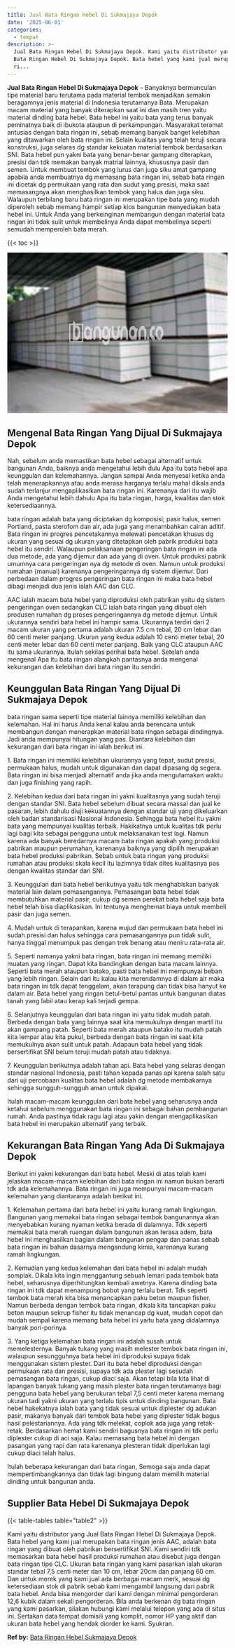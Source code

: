 ```yaml
---
title: Jual Bata Ringan Hebel Di Sukmajaya Depok
date: '2025-06-01'
categories:
  - tempat
description: >-
  Jual Bata Ringan Hebel Di Sukmajaya Depok. Kami yaitu distributor yang Jual
  Bata Ringan Hebel Di Sukmajaya Depok. Bata hebel yang kami jual merupakan bata
  ri...
---
```


**Jual Bata Ringan Hebel Di Sukmajaya Depok** – Banyaknya bermunculan tipe material baru terutama pada material tembok menjadikan semakin beragamnya jenis material di Indonesia terutamanya Bata. Merupakan macam material yang banyak diterapkan saat ini dan masih tren yaitu material dinding bata hebel. Bata hebel ini yaitu bata yang terus banyak peminatnya baik di ibukota ataupun di perkampungan. Masyarakat teramat antusias dengan bata ringan ini, sebab memang banyak banget kelebihan yang ditawarkan oleh bata ringan ini. Selain kualitas yang telah teruji secara konstruksi, juga selaras dg standar kekuatan material tembok berdasarkan SNI. Bata hebel pun yakni bata yang benar-benar gampang diterapkan, presisi dan tdk memakan banyak matrial lainnya, khususnya pasir dan semen. Untuk membuat tembok yang lurus dan juga siku amat gampang apabila anda membuatnya dg memasang bata ringan ini, sebab bata ringan ini dicetak dg permukaan yang rata dan sudut yang presisi, maka saat memasangnya akan menghasilkan tembok yang halus dan juga siku. Walaupun terbilang baru bata ringan ini merupakan tipe bata yang mudah diperoleh sebab memang hampir setiap kios bangunan menyediakan bata hebel ini. Untuk Anda yang berkeinginan membangun dengan material bata ringan ini tidak sulit untuk membelinya Anda dapat membelinya seperti semudah memperoleh bata merah.

{{< toc >}}

![Jual Bata Ringan Hebel Di Sukmajaya Depok](/images/jual-hebel-murah-24.png)

## Mengenal Bata Ringan Yang Dijual Di Sukmajaya Depok

Nah, sebelum anda memastikan bata hebel sebagai alternatif untuk bangunan Anda, baiknya anda mengetahui lebih dulu Apa itu bata hebel apa keunggulan dan kelemahannya. Jangan sampai Anda menyesal ketika anda telah menerapkannya atau anda merasa harganya terlalu mahal dikala anda sudah terlanjur mengaplikasikan bata ringan ini. Karenanya dari itu wajib Anda mengetahui lebih dahulu Apa itu bata ringan, harga, kwalitas dan stok ketersediaannya.

bata ringan adalah bata yang diciptakan dg komposisi; pasir halus, semen Portland, pasta sterofom dan air, ada juga yang menambahkan cairan aditif. Bata ringan ini progres pencetakannya melewati pencetakan khusus dg ukuran yang sesuai dg ukuran yang ditetapkan oleh pabrik produksi bata hebel itu sendiri. Walaupun pelaksanaan pengeringan bata ringan ini ada dua metode, ada yang dijemur dan ada yang di oven. Untuk produksi pabrik umumnya cara pengeringan nya dg metode di oven. Namun untuk produksi rumahan (manual) karenanya pengeringannya dg sistem dijemur. Dari perbedaan dalam progres pengeringan bata ringan ini maka bata hebel dibagi menjadi dua jenis ialah AAC dan CLC.

AAC ialah macam bata hebel yang diproduksi oleh pabrikan yaitu dg sistem pengeringan oven sedangkan CLC ialah bata ringan yang dibuat oleh produsen rumahan dg proses pengeringannya dg metode dijemur. Untuk ukurannya sendiri bata hebel ini hampir sama. Ukurannya terdiri dari 2 macam ukuran yang pertama adalah ukuran 7.5 cm tebal, 20 cm lebar dan 60 centi meter panjang. Ukuran yang kedua adalah 10 centi meter tebal, 20 centi meter lebar dan 60 centi meter panjang. Baik yang CLC ataupun AAC itu sama ukurannya. Itulah sekilas perihal bata hebel. Setelah anda mengenal Apa itu bata ringan alangkah pantasnya anda mengenal kekurangan dan kelebihan dari bata ringan itu sendiri.

## Keunggulan Bata Ringan Yang Dijual Di Sukmajaya Depok

bata ringan sama seperti tipe material lainnya memiliki kelebihan dan kelemahan. Hal ini harus Anda kenal kalau anda berencana untuk membangun dengan menerapkan material bata ringan sebagai dindingnya. Jadi anda mempunyai hitungan yang pas. Diantara kelebihan dan kekurangan dari bata ringan ini ialah berikut ini.

1\. Bata ringan ini memiliki kelebihan ukurannya yang tepat, sudut presisi, permukaan halus, mudah untuk digunakan dan dapat dipasang dg segera. Bata ringan ini bisa menjadi alternatif anda jika anda mengutamakan waktu dan juga finishing yang rapih.

2\. Kelebihan kedua dari bata ringan ini yakni kualitasnya yang sudah teruji dengan standar SNI. Bata hebel sebelum dibuat secara massal dan jual ke pasaran, lebih dahulu diuji kekuatannya dengan standar uji yang dikeluarkan oleh badan standarisasi Nasional Indonesia. Sehingga bata hebel itu yakni bata yang mempunyai kualitas terbaik. Hakikatnya untuk kualitas tdk perlu lagi bagi kita sebagai pengguna untuk melaksanakan test lagi. Namun karena ada banyak beredarnya macam bata ringan apakah yang produksi pabrikan maupun perumahan, karenanya baiknya yang dipilih merupakan bata hebel produksi pabrikan. Sebab untuk bata ringan yang produksi rumahan atau produksi skala kecil itu lazimnya tidak dites kualitasnya pas dengan kwalitas standar dari SNI.

3\. Keunggulan dari bata hebel berikutnya yaitu tdk menghabiskan banyak material lain dalam pemasangannya. Pemasangan bata hebel tidak membutuhkan material pasir, cukup dg semen perekat bata hebel saja bata hebel telah bisa diaplikasikan. Ini tentunya menghemat biaya untuk membeli pasir dan juga semen.

4\. Mudah untuk di terapankan, karena wujud dan permukaan bata hebel ini sudah presisi dan halus sehingga cara pemasangannya pun tidak sulit, hanya tinggal menumpuk pas dengan trek benang atau meniru rata-rata air.

5\. Seperti namanya yakni bata ringan, bata ringan ini memang memiliki muatan yang ringan. Dapat kita bandingkan dengan bata macam lainnya. Seperti bata merah ataupun batako, pasti bata hebel ini mempunyai beban yang lebih ringan. Selain dari itu kalau kita merendamnya di dalam air maka bata ringan ini tdk dapat tenggelam, akan terapung dan tidak bisa hanyut ke dalam air. Bata hebel yang ringan betul-betul pantas untuk bangunan diatas tanah yang labil atau kerap kali terjadi gempa.

6\. Selanjutnya keunggulan dari bata ringan ini yaitu tidak mudah patah. Berbeda dengan bata yang lainnya saat kita memukulnya dengan martil itu akan gampang patah. Seperti bata merah ataupun batako itu mudah patah kita lempar atau kita pukul, berbeda dengan bata ringan ini saat kita memukulnya akan sulit untuk patah. Adapaun bata hebel yang tidak bersertifikat SNI belum teruji mudah patah atau tidaknya.

7\. Keunggulan berikutnya adalah tahan api. Bata hebel yang selaras dengan standar nasional Indonesia, pasti tahan kepada panas api karena salah satu dari uji percobaan kualitas bata hebel adalah dg metode membakarnya sehingga sungguh-sungguh aman untuk dipakai.

Itulah macam-macam keunggulan dari bata hebel yang seharusnya anda ketahui sebelum menggunakan bata ringan ini sebagai bahan pembangunan rumah. Anda pastinya tidak ragu lagi atau yakin dengan mengaplikasikan bata hebel ini merupakan alternatif yang terbaik.

## Kekurangan Bata Ringan Yang Ada Di Sukmajaya Depok

Berikut ini yakni kekurangan dari bata hebel. Meski di atas telah kami jelaskan macam-macam kelebihan dari bata ringan ini namun bukan berarti tdk ada kelemahannya. Bata ringan ini juga mempunyai macam-macam kelemahan yang diantaranya adalah berikut ini.

1\. Kelemahan pertama dari bata hebel ini yaitu kurang ramah lingkungan. Bangunan yang memakai bata ringan sebagai tembok bangunannya akan menyebabkan kurang nyaman ketika berada di dalamnya. Tdk seperti memakai bata merah ruangan dalam bangunan akan terasa adem, bata hebel ini menghasilkan bagian dalam bangunan pengap dan panas sebab bata ringan ini bahan dasarnya mengandung kimia, karenanya kurang ramah lingkungan.

2\. Kemudian yang kedua kelemahan dari bata hebel ini adalah mudah somplak. Dikala kita ingin menggantung sebuah lemari pada tembok bata hebel, seharusnya diperhitungkan kembali awetnya. Karena dinding bata ringan ini tdk dapat menampung bobot yang terlalu berat. Tdk seperti tembok bata merah kita bisa menancapkan paku beton maupun fisher. Namun berbeda dengan tembok bata ringan, dikala kita tancapkan paku beton maupun sekrup fisher itu tidak menancap dg kuat, mudah copot dan mudah sempal karena memang bata hebel ini yaitu bata yang didalamnya banyak pori-porinya.

3\. Yang ketiga kelemahan bata ringan ini adalah susah untuk memelesternya. Banyak tukang yang masih melester tembok bata ringan ini, walaupun sesungguhnya bata hebel ini diproduksi supaya tidak menggunakan sistem plester. Dari itu bata hebel diproduksi dengan permukaan rata dan presisi, supaya tdk ada plester lagi sesudah pemasangan bata ringan, cukup diaci saja. Akan tetapi bila kita lihat di lapangan banyak tukang yang masih plester bata ringan terutamanya bagi pengguna bata hebel yang berukuran tebal 7,5 centi meter karena memang ukuran tadi yakni ukuran yang terlalu tipis untuk dinding bangunan. Bata hebel hakekatnya ialah bata yang tidak sesuai untuk diplester dg adukan pasir, makanya banyak dari tembok bata hebel yang diplester tidak bagus hasil pelestariannya. Ada yang tdk melekat, coplok ada juga yang retak-retak. Berdasarkan hemat kami sendiri bagusnya bata ringan ini tdk perlu diplester cukup di aci saja. Kalau memasang bata hebel ini dengan pasangan yang rapi dan rata karenanya plesteran tidak diperlukan lagi cukup diaci telah halus.

Itulah beberapa kekurangan dari bata ringan, Semoga saja anda dapat mempertimbangkannya dan tidak lagi bingung dalam memilih material dinding untuk bangunan anda.

## Supplier Bata Hebel Di Sukmajaya Depok

{{< table-tables table="table2" >}}

Kami yaitu distributor yang Jual Bata Ringan Hebel Di Sukmajaya Depok. Bata hebel yang kami jual merupakan bata ringan jenis AAC, adalah bata ringan yang dibuat oleh pabrikan bersertifikat SNI. Kami sendiri tdk memasarkan bata hebel hasil produksi rumahan atau disebut juga dengan bata ringan tipe CLC. Ukuran bata ringan yang kami pasarkan ialah ukuran standar tebal 7,5 centi meter dan 10 cm, lebar 20cm dan panjang 60 cm. Dan untuk merek yang kami jual ada berbagai macam merk, sesuai dg ketersediaan stok di pabrik sebab kami mengambil langsung dari pabrik bata hebel. Anda bisa mengorder dari kami dengan minimal pengorderan 12,6 kubik dalam sekali pengorderan. Bila anda berkenan dg bata ringan yang kami pasarkan, silakan hubungi kami melalui telepon yang ada di situs ini. Sertakan data tempat domisili yang komplit, nomor HP yang aktif dan ukuran bata hebel yang hendak diorder ke kami. Syukran.

**Ref by:** [Bata Ringan Hebel Sukmajaya Depok](https://id.wikipedia.org/wiki/Bata)
